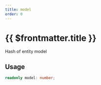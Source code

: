 ```yaml
---
title: model
order: 0
---
```


# {{ $frontmatter.title }}

Hash of entity model 

## Usage

```ts
readonly model: number;
```
